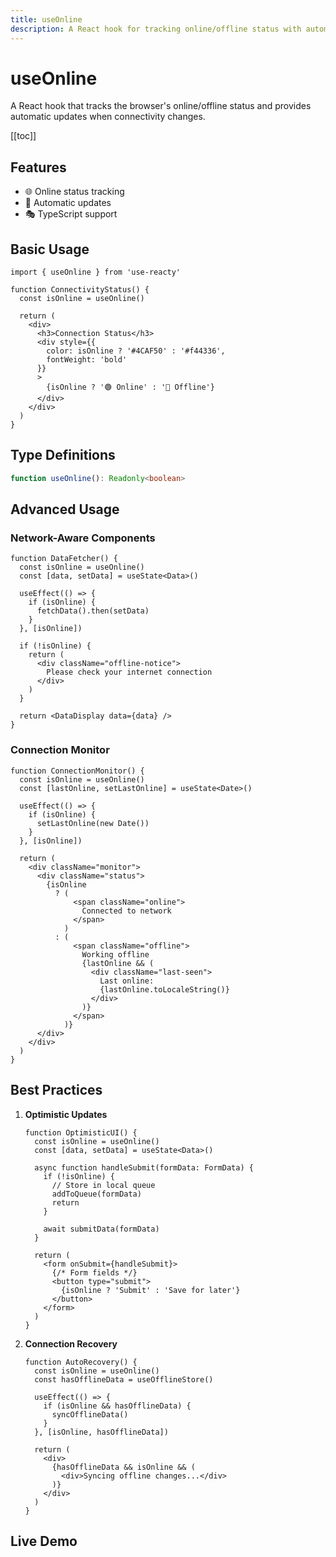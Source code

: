```yaml
---
title: useOnline
description: A React hook for tracking online/offline status with automatic updates
---
```


# useOnline

A React hook that tracks the browser's online/offline status and provides automatic updates when connectivity changes.

[[toc]]

## Features

- 🌐 Online status tracking
- 🔄 Automatic updates
- 🎭 TypeScript support

## Basic Usage

```tsx
import { useOnline } from 'use-reacty'

function ConnectivityStatus() {
  const isOnline = useOnline()

  return (
    <div>
      <h3>Connection Status</h3>
      <div style={{
        color: isOnline ? '#4CAF50' : '#f44336',
        fontWeight: 'bold'
      }}
      >
        {isOnline ? '🟢 Online' : '🔴 Offline'}
      </div>
    </div>
  )
}
```

## Type Definitions

```typescript
function useOnline(): Readonly<boolean>
```

## Advanced Usage

### Network-Aware Components

```tsx
function DataFetcher() {
  const isOnline = useOnline()
  const [data, setData] = useState<Data>()

  useEffect(() => {
    if (isOnline) {
      fetchData().then(setData)
    }
  }, [isOnline])

  if (!isOnline) {
    return (
      <div className="offline-notice">
        Please check your internet connection
      </div>
    )
  }

  return <DataDisplay data={data} />
}
```

### Connection Monitor

```tsx
function ConnectionMonitor() {
  const isOnline = useOnline()
  const [lastOnline, setLastOnline] = useState<Date>()

  useEffect(() => {
    if (isOnline) {
      setLastOnline(new Date())
    }
  }, [isOnline])

  return (
    <div className="monitor">
      <div className="status">
        {isOnline
          ? (
              <span className="online">
                Connected to network
              </span>
            )
          : (
              <span className="offline">
                Working offline
                {lastOnline && (
                  <div className="last-seen">
                    Last online:
                    {lastOnline.toLocaleString()}
                  </div>
                )}
              </span>
            )}
      </div>
    </div>
  )
}
```

## Best Practices

1. **Optimistic Updates**

   ```tsx
   function OptimisticUI() {
     const isOnline = useOnline()
     const [data, setData] = useState<Data>()

     async function handleSubmit(formData: FormData) {
       if (!isOnline) {
         // Store in local queue
         addToQueue(formData)
         return
       }

       await submitData(formData)
     }

     return (
       <form onSubmit={handleSubmit}>
         {/* Form fields */}
         <button type="submit">
           {isOnline ? 'Submit' : 'Save for later'}
         </button>
       </form>
     )
   }
   ```

2. **Connection Recovery**

   ```tsx
   function AutoRecovery() {
     const isOnline = useOnline()
     const hasOfflineData = useOfflineStore()

     useEffect(() => {
       if (isOnline && hasOfflineData) {
         syncOfflineData()
       }
     }, [isOnline, hasOfflineData])

     return (
       <div>
         {hasOfflineData && isOnline && (
           <div>Syncing offline changes...</div>
         )}
       </div>
     )
   }
   ```

## Live Demo

<div>
<div ref="demo"></div>
</div>

<script setup>
import { createElement } from 'react'
import { createRoot } from 'react-dom/client'
import { ref, onMounted } from 'vue'
import UseOnline from './demo.tsx'

const demo = ref()

onMounted(() => {
  const root = createRoot(demo.value)
  root.render(createElement(UseOnline, {}, null))
})
</script>
